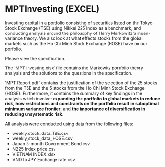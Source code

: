 # MPTInvesting (EXCEL)
Investing capital in a portfolio consisting of securities listed on the Tokyo Stock Exchange (TSE) using Nikkei 225 Index as a benchmark, and conducting analysis around the philosophy of Harry Markowitz's mean-variance theory. We also look at what effects stocks from the global markets such as the Ho Chi Minh Stock Exchange (HOSE) have on our porfolio. 

Please view the specification.

The 'MPT Investing.xlsx' file contains the Markowitz portfolio theory analysis and the solutions to the questions in the specification.

'MPT Report.pdf' contains the justification of the selection of the 25 stocks from the TSE and the 5 stocks from the Ho Chi Minh Stock Exchange (HOSE). Furthermore, it contains the summary of key findings in the analysis which involve: **expanding the portfolio to global markets to reduce risk**, **how restrictions and constraints on the portfolio result in suboptimal minimum variance frontier**, and **the importance of diversification in reducing unsystematic risk**.

All analysis were conducted using data from the following files:
* weekly_stock_data_TSE.csv
* weekly_stock_data_HOSE.csv
* Japan 3-month Government Bond.csv
* N225 Index price.csv
* VIETNAM INDEX.xlsx
* VND to JPY Exchange rate.csv
